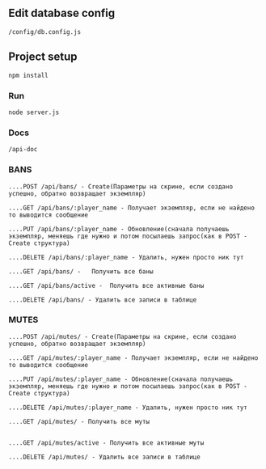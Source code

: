 ## Edit database config
```
/config/db.config.js
```

## Project setup
```
npm install
```

### Run
```
node server.js
```

### Docs
```
/api-doc
```


### BANS
```
....POST /api/bans/ - Create(Параметры на скрине, если создано успешно, обратно возвращает экземпляр)
```

```
....GET /api/bans/:player_name - Получает экземпляр, если не найдено то выводится сообщение
```

```
....PUT /api/bans/:player_name - Обновление(сначала получаешь экземпляр, меняешь где нужно и потом посылаешь запрос(как в POST -  Create структура)
```

```
....DELETE /api/bans/:player_name - Удалить, нужен просто ник тут
```

```
....GET /api/bans/ -   Получить все баны 
```

```
....GET /api/bans/active -  Получить все активные баны
```

```
....DELETE /api/bans/ - Удалить все записи в таблице
```

### MUTES

```
....POST /api/mutes/ - Create(Параметры на скрине, если создано успешно, обратно возвращает экземпляр)
```

```
....GET /api/mutes/:player_name - Получает экземпляр, если не найдено то выводится сообщение
```

```
....PUT /api/mutes/:player_name - Обновление(сначала получаешь экземпляр, меняешь где нужно и потом посылаешь запрос(как в POST - Create структура)
```

```
....DELETE /api/mutes/:player_name - Удалить, нужен просто ник тут
```

```
....GET /api/mutes/ - Получить все муты
```
```

....GET /api/mutes/active - Получить все активные муты
```

```
....DELETE /api/mutes/ - Удалить все записи в таблице
```

